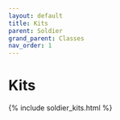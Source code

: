 ```yaml
---
layout: default
title: Kits
parent: Soldier
grand_parent: Classes
nav_order: 1
---
```


# Kits

{% include soldier_kits.html %}
